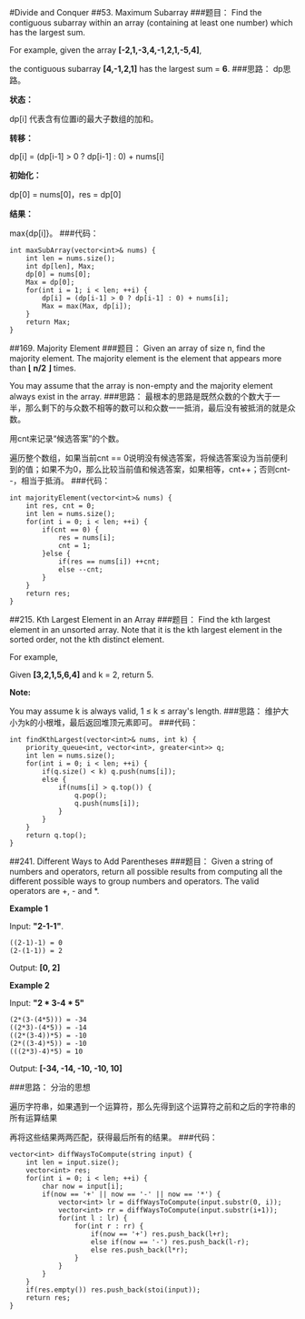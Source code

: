 #Divide and Conquer
##53. Maximum Subarray
###题目：
Find the contiguous subarray within an array (containing at least one number) which has the largest sum.

For example, given the array **[-2,1,-3,4,-1,2,1,-5,4]**,

the contiguous subarray **[4,-1,2,1]** has the largest sum = **6**.
###思路：
dp思路。

**状态：**

dp[i] 代表含有位置i的最大子数组的加和。

**转移：**

dp[i] = (dp[i-1] > 0 ? dp[i-1] : 0) + nums[i]

**初始化：**

dp[0] = nums[0]，res = dp[0]

**结果：**

max{dp[i]}。 
###代码：

```
int maxSubArray(vector<int>& nums) {
    int len = nums.size();
    int dp[len], Max;
    dp[0] = nums[0];
    Max = dp[0];
    for(int i = 1; i < len; ++i) {
        dp[i] = (dp[i-1] > 0 ? dp[i-1] : 0) + nums[i];
        Max = max(Max, dp[i]);
    }
    return Max;
}
```

##169. Majority Element
###题目：
Given an array of size n, find the majority element. The majority element is the element that appears more than **⌊ n/2 ⌋** times.

You may assume that the array is non-empty and the majority element always exist in the array.
###思路：
最根本的思路是既然众数的个数大于一半，那么剩下的与众数不相等的数可以和众数一一抵消，最后没有被抵消的就是众数。

用cnt来记录“候选答案”的个数。

遍历整个数组，如果当前cnt == 0说明没有候选答案，将候选答案设为当前便利到的值；如果不为0，那么比较当前值和候选答案，如果相等，cnt++；否则cnt--，相当于抵消。
###代码：

```
int majorityElement(vector<int>& nums) {
    int res, cnt = 0;
    int len = nums.size();
    for(int i = 0; i < len; ++i) {
        if(cnt == 0) {
            res = nums[i];
            cnt = 1;
        }else {
            if(res == nums[i]) ++cnt;
            else --cnt;
        }
    }
    return res;
}
```

##215. Kth Largest Element in an Array
###题目：
Find the kth largest element in an unsorted array. Note that it is the kth largest element in the sorted order, not the kth distinct element.

For example,

Given **[3,2,1,5,6,4]** and k = 2, return 5.

**Note:**

You may assume k is always valid, 1 ≤ k ≤ array's length.
###思路：
维护大小为k的小根堆，最后返回堆顶元素即可。
###代码：

```
int findKthLargest(vector<int>& nums, int k) {
    priority_queue<int, vector<int>, greater<int>> q;
    int len = nums.size();
    for(int i = 0; i < len; ++i) {
        if(q.size() < k) q.push(nums[i]);
        else {
            if(nums[i] > q.top()) {
                q.pop();
                q.push(nums[i]);
            }
        }
    }
    return q.top();
}
```

##241. Different Ways to Add Parentheses
###题目：
Given a string of numbers and operators, return all possible results from computing all the different possible ways to group numbers and operators. The valid operators are +, - and *.


**Example 1**

Input: **"2-1-1"**.

```
((2-1)-1) = 0
(2-(1-1)) = 2
```
Output: **[0, 2]**

**Example 2**

Input: **"2 * 3-4 * 5"**

```
(2*(3-(4*5))) = -34
((2*3)-(4*5)) = -14
((2*(3-4))*5) = -10
(2*((3-4)*5)) = -10
(((2*3)-4)*5) = 10
```
Output: **[-34, -14, -10, -10, 10]**

###思路：
分治的思想

遍历字符串，如果遇到一个运算符，那么先得到这个运算符之前和之后的字符串的所有运算结果

再将这些结果两两匹配，获得最后所有的结果。
###代码：

```
vector<int> diffWaysToCompute(string input) {
    int len = input.size();
    vector<int> res;
    for(int i = 0; i < len; ++i) {
        char now = input[i];
        if(now == '+' || now == '-' || now == '*') {
            vector<int> lr = diffWaysToCompute(input.substr(0, i));
            vector<int> rr = diffWaysToCompute(input.substr(i+1));
            for(int l : lr) {
                for(int r : rr) {
                    if(now == '+') res.push_back(l+r);
                    else if(now == '-') res.push_back(l-r);
                    else res.push_back(l*r);
                }
            }
        }
    }
    if(res.empty()) res.push_back(stoi(input));
    return res;
}
```
